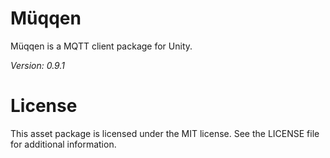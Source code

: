 # Müqqen

Müqqen is a MQTT client package for Unity. 

*Version: 0.9.1*

# License

This asset package is licensed under the MIT license. See the LICENSE file for additional information.
